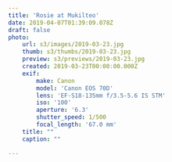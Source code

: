 ```yaml
---
title: 'Rosie at Mukilteo'
date: 2019-04-07T01:39:09.078Z
draft: false
photo:
    url: s3/images/2019-03-23.jpg
    thumb: s3/thumbs/2019-03-23.jpg
    preview: s3/previews/2019-03-23.jpg
    created: 2019-03-23T00:00:00.000Z
    exif:
        make: Canon
        model: 'Canon EOS 70D'
        lens: 'EF-S18-135mm f/3.5-5.6 IS STM'
        iso: '100'
        aperture: '6.3'
        shutter_speed: 1/500
        focal_length: '67.0 mm'
    title: ""
    caption: ""

---
```

